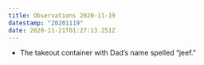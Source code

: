 ```yaml
---
title: Observations 2020-11-19
datestamp: "20201119"
date: 2020-11-21T01:27:13.251Z
---
```

- The takeout container with Dad’s name spelled “jeef.”